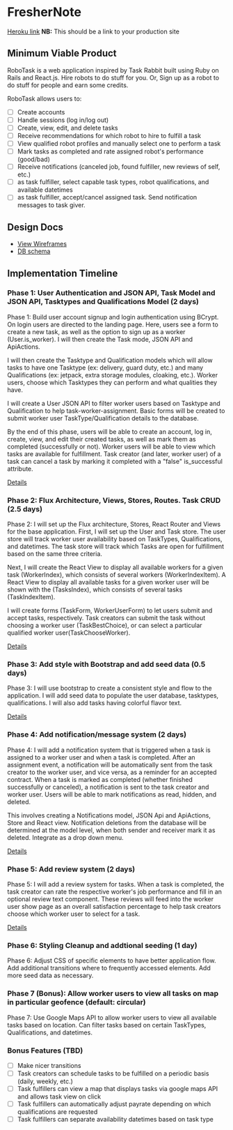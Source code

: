 # FresherNote

[Heroku link][heroku] **NB:** This should be a link to your production site

[heroku]: http://link.pending.com

## Minimum Viable Product

RoboTask is a web application inspired by Task Rabbit built using Ruby on Rails
and React.js. Hire robots to do stuff for you. Or, Sign up as a robot to do
stuff for people and earn some credits.

RoboTask allows users to:

<!-- This is a Markdown checklist. Use it to keep track of your progress! -->

- [ ] Create accounts
- [ ] Handle sessions (log in/log out)
- [ ] Create, view, edit, and delete tasks
- [ ] Receive recommendations for which robot to hire to fulfill a task
- [ ] View qualified robot profiles and manually select one to perform a task
- [ ] Mark tasks as completed and rate assigned robot's performance (good/bad)
- [ ] Receive notifications (canceled job, found fulfiller, new reviews of self, etc.)
- [ ] as task fulfiller, select capable task types, robot qualifications, and available datetimes
- [ ] as task fulfiller, accept/cancel assigned task. Send notification messages to task giver.

## Design Docs
* [View Wireframes][view]
* [DB schema][schema]

[view]: ./docs/views.md
[schema]: ./docs/schema.md

## Implementation Timeline

### Phase 1: User Authentication and JSON API, Task Model and JSON API, Tasktypes and Qualifications Model  (2 days)

Phase 1: Build user account signup and login authentication using BCrypt. On
login users are directed to the landing page. Here, users see a form to create
a new task, as well as the option to sign up as a worker (User.is_worker). I
will then create the Task mode, JSON API and ApiActions.

I will then create the Tasktype and Qualification models which will allow tasks
to have one Tasktype (ex: delivery, guard duty, etc.) and many Qualifications
(ex: jetpack, extra storage modules, cloaking, etc.). Worker users, choose which
Tasktypes they can perform and what qualities they have.

I will create a User JSON API to filter worker users based on Tasktype and
Qualification to help task-worker-assignment. Basic forms will be created to
submit worker user TaskType/Qualification details to the database.

By the end of this phase, users will be able to create an account, log in,
create, view, and edit their created tasks, as well as mark them as
completed (successfully or not). Worker users will be able to view which tasks
are available for fulfillment. Task creator (and later, worker user) of a task can
cancel a task by marking it completed with a "false" is_successful attribute.

[Details][phase-one]

###
### Phase 2: Flux Architecture, Views, Stores, Routes. Task CRUD (2.5 days)

Phase 2: I will set up the Flux architecture, Stores, React Router and Views for
the base application. First, I will set up the User and Task store. The user
store will track worker user availability based on TaskTypes, Qualifications,
and datetimes. The task store will track which Tasks are open for fulfillment
based on the same three criteria.

Next, I will create the React View to display all available workers for a given
task (WorkerIndex), which consists of several workers (WorkerIndexItem).
A React View to display all available tasks for a given worker user will be
shown with the (TasksIndex), which consists of several tasks (TaskIndexItem).

I will create forms (TaskForm, WorkerUserForm) to let users submit and accept
tasks, respectively. Task creators can submit the task without choosing a
worker user (TaskBestChoice), or can select a particular qualified worker
user(TaskChooseWorker).

[Details][phase-two]

### Phase 3: Add style with Bootstrap and add seed data (0.5 days)

Phase 3: I will use bootstrap to create a consistent style and flow to the
application. I will add seed data to populate the user database, tasktypes,
qualifications. I will also add tasks having colorful flavor text.

[Details][phase-three]

### Phase 4: Add notification/message system (2 days)

Phase 4: I will add a notification system that is triggered when a task is
assigned to a worker user and when a task is completed. After an assignment
event, a notification will be automatically sent from the task creator to the
worker user, and vice versa, as a reminder for an accepted contract. When a task
is marked as completed (whether finished successfully or canceled), a
notification is sent to the task creator and worker user. Users will be able to
mark notifications as read, hidden, and deleted.

This involves creating a Notifications model, JSON Api and ApiActions, Store and
React view. Notification deletions from the database will be determined at the
model level, when both sender and receiver mark it as deleted. Integrate as a
drop down menu.

[Details][phase-four]

### Phase 5: Add review system (2 days)

Phase 5: I will add a review system for tasks. When a task is completed, the
task creator can rate the respective worker's job performance and fill in an
optional review text component. These reviews will feed into the worker user
show page as an overall satisfaction percentage to help task creators choose
which worker user to select for a task.  

[Details][phase-five]

### Phase 6: Styling Cleanup and addtional seeding (1 day)

Phase 6: Adjust CSS of specific elements to have better application flow. Add
additional transitions where to frequently accessed elements. Add more seed data
as necessary.

### Phase 7 (Bonus): Allow worker users to view all tasks on map in particular geofence (default: circular)

Phase 7: Use Google Maps API to allow worker users to view all available tasks
based on location. Can filter tasks based on certain TaskTypes, Qualifications,
and datetimes.

### Bonus Features (TBD)
- [ ] Make nicer transitions
- [ ] Task creators can schedule tasks to be fulfilled on a periodic basis (daily, weekly, etc.)
- [ ] Task fulfillers can view a map that displays tasks via google maps API and allows task view on click
- [ ] Task fulfillers can automatically adjust payrate depending on which qualifications are requested
- [ ] Task fulfillers can separate availability datetimes based on task type

[phase-one]: ./docs/phases/phase1.md
[phase-two]: ./docs/phases/phase2.md
[phase-three]: ./docs/phases/phase3.md
[phase-four]: ./docs/phases/phase4.md
[phase-five]: ./docs/phases/phase5.md
